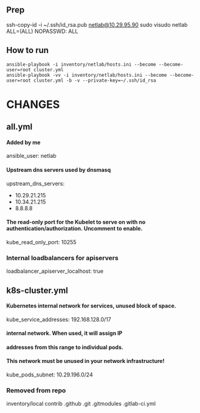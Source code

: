 ## Prep

ssh-copy-id -i ~/.ssh/id_rsa.pub netlab@10.29.95.90
sudo visudo
netlab ALL=(ALL) NOPASSWD: ALL


## How to run

```
ansible-playbook -i inventory/netlab/hosts.ini --become --become-user=root cluster.yml
ansible-playbook -vv -i inventory/netlab/hosts.ini --become --become-user=root cluster.yml -b -v --private-key=~/.ssh/id_rsa
```
# CHANGES

## all.yml

#### Added by me
ansible_user: netlab
#### Upstream dns servers used by dnsmasq
upstream_dns_servers:
  - 10.29.21.215
  - 10.34.21.215
  - 8.8.8.8
#### The read-only port for the Kubelet to serve on with no authentication/authorization. Uncomment to enable.
kube_read_only_port: 10255 

### Internal loadbalancers for apiservers
loadbalancer_apiserver_localhost: true


## k8s-cluster.yml

#### Kubernetes internal network for services, unused block of space.
kube_service_addresses: 192.168.128.0/17

#### internal network. When used, it will assign IP
#### addresses from this range to individual pods.
#### This network must be unused in your network infrastructure!
kube_pods_subnet: 10.29.196.0/24

### Removed from repo

inventory/local
contrib
.github
.git
.gitmodules
.gitlab-ci.yml
